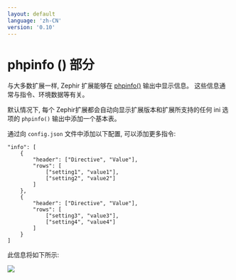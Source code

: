 ```yaml
---
layout: default
language: 'zh-CN'
version: '0.10'
---
```

# phpinfo () 部分

与大多数扩展一样, Zephir 扩展能够在 [phpinfo()](http://php.net/manual/en/function.phpinfo.php) 输出中显示信息。 这些信息通常与指令、环境数据等有关。

默认情况下, 每个 Zephir扩展都会自动向显示扩展版本和扩展所支持的任何 ini 选项的 `phpinfo()` 输出中添加一个基本表。

通过向 `config.json` 文件中添加以下配置, 可以添加更多指令:

    "info": [
        {
            "header": ["Directive", "Value"],
            "rows": [
                ["setting1", "value1"],
                ["setting2", "value2"]
            ]
        },
        {
            "header": ["Directive", "Value"],
            "rows": [
                ["setting3", "value3"],
                ["setting4", "value4"]
            ]
        }
    ]
    

此信息将如下所示:

![](/assets/content/info.png)